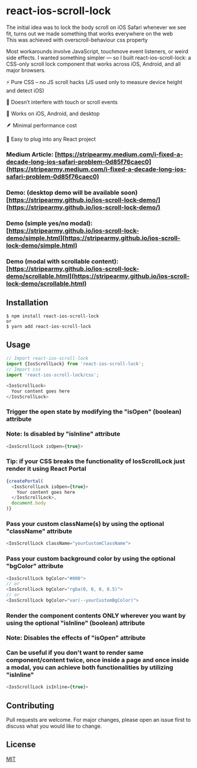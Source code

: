 # react-ios-scroll-lock

The initial idea was to lock the body scroll on iOS Safari whenever we see fit, turns out we made something that works everywhere on the web<br />This was achieved with overscroll-behaviour css property

Most workarounds involve JavaScript, touchmove event listeners, or weird side effects. I wanted something simpler — so I built react-ios-scroll-lock: a CSS-only scroll lock component that works across iOS, Android, and all major browsers.

⚡️ Pure CSS – no JS scroll hacks (JS used only to measure device height and detect iOS)

🧘 Doesn’t interfere with touch or scroll events

📱 Works on iOS, Android, and desktop

🪶 Minimal performance cost

🧩 Easy to plug into any React project

### Medium Article: [https://stripearmy.medium.com/i-fixed-a-decade-long-ios-safari-problem-0d85f76caec0](https://stripearmy.medium.com/i-fixed-a-decade-long-ios-safari-problem-0d85f76caec0)

### Demo: (desktop demo will be available soon) [https://stripearmy.github.io/ios-scroll-lock-demo/](https://stripearmy.github.io/ios-scroll-lock-demo/)

### Demo (simple yes/no modal): [https://stripearmy.github.io/ios-scroll-lock-demo/simple.html](https://stripearmy.github.io/ios-scroll-lock-demo/simple.html)

### Demo (modal with scrollable content): [https://stripearmy.github.io/ios-scroll-lock-demo/scrollable.html](https://stripearmy.github.io/ios-scroll-lock-demo/scrollable.html)


## Installation

	$ npm install react-ios-scroll-lock
	or
	$ yarn add react-ios-scroll-lock

## Usage

```javascript
// Import react-ios-scroll-lock
import {IosScrollLock} from 'react-ios-scroll-lock';
// Import css
import 'react-ios-scroll-lock/css';

<IosScrollLock>
  Your content goes here
</IosScrollLock>
```

### Trigger the open state by modifying the "isOpen" (boolean) attribute <br /><br />Note: Is disabled by "isInline" attribute

```javascript
<IosScrollLock isOpen={true}>
```

### Tip: if your CSS breaks the functionality of IosScrollLock just render it using React Portal

```javascript
{createPortal(
  <IosScrollLock isOpen={true}>
    Your content goes here
  </IosScrollLock>,
  document.body
)}
```

### Pass your custom className(s) by using the optional "className" attribute

```javascript
<IosScrollLock className="yourCustomClassName">
```

### Pass your custom background color by using the optional "bgColor" attribute

```javascript
<IosScrollLock bgColor="#000">
// or
<IosScrollLock bgColor="rgba(0, 0, 0, 0.5)">
// or
<IosScrollLock bgColor="var(--yourCustomBgColor)">
```

### Render the component contents ONLY wherever you want by using the optional "isInline" (boolean) attribute<br /><br />Note: Disables the effects of "isOpen" attribute<br/><br/>Can be useful if you don't want to render same component/content twice, once inside a page and once inside a modal, you can achieve both functionalities by utilizing "isInline"

```javascript
<IosScrollLock isInline={true}>
```

## Contributing

Pull requests are welcome. For major changes, please open an issue first
to discuss what you would like to change.

## License

[MIT](https://choosealicense.com/licenses/mit/)
